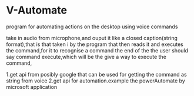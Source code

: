 # V-Automate
program for automating actions on the desktop using voice commands

take in audio from microphone,and ouput it like a closed caption(string format),that is that taken i by the program that then reads it and executes the command,for it to recognise a command the end  of the the user should say command execute,which will be the give a way to execute the command,

1.get api from posibly google that can be used for getting the command as string from voice
2.get api for automation.example the powerAutomate by microsoft application
